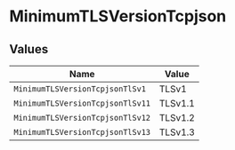 # MinimumTLSVersionTcpjson


## Values

| Name                             | Value                            |
| -------------------------------- | -------------------------------- |
| `MinimumTLSVersionTcpjsonTlSv1`  | TLSv1                            |
| `MinimumTLSVersionTcpjsonTlSv11` | TLSv1.1                          |
| `MinimumTLSVersionTcpjsonTlSv12` | TLSv1.2                          |
| `MinimumTLSVersionTcpjsonTlSv13` | TLSv1.3                          |